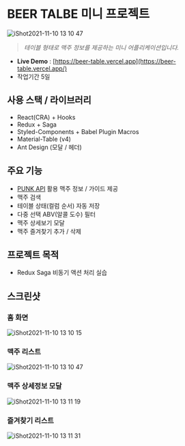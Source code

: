 # BEER TALBE 미니 프로젝트

![iShot2021-11-10 13 10 47](https://user-images.githubusercontent.com/8604840/141050374-35f7d9ae-3fe1-4451-b900-4eda8818714b.png)

> _테이블 형태로 맥주 정보를 제공하는 미니 어플리케이션입니다._

- **Live Demo** : [https://beer-table.vercel.app](https://beer-table.vercel.app/)
- 작업기간 5일

## 사용 스택 / 라이브러리

- React(CRA) + Hooks
- Redux + Saga
- Styled-Components + Babel Plugin Macros
- Material-Table (v4)
- Ant Design (모달 / 헤더)

## 주요 기능

- [PUNK API](https://punkapi.com/) 활용 맥주 정보 / 가이드 제공
- 맥주 검색
- 테이블 상태(컬럼 순서) 자동 저장
- 다중 선택 ABV(알콜 도수) 필터
- 맥주 상세보기 모달
- 맥주 즐겨찾기 추가 / 삭제

## 프로젝트 목적

- Redux Saga 비동기 액션 처리 실습

## 스크린샷

### 홈 화면

![iShot2021-11-10 13 10 15](https://user-images.githubusercontent.com/8604840/141050370-a2ef80f5-7c70-432b-b50e-b196632e9ea6.png)

### 맥주 리스트

![iShot2021-11-10 13 10 47](https://user-images.githubusercontent.com/8604840/141050374-35f7d9ae-3fe1-4451-b900-4eda8818714b.png)

### 맥주 상세정보 모달

![iShot2021-11-10 13 11 19](https://user-images.githubusercontent.com/8604840/141050376-a87a5e84-e873-45e3-811c-71d46a72bd63.png)

### 즐겨찾기 리스트

![iShot2021-11-10 13 11 31](https://user-images.githubusercontent.com/8604840/141050375-08cba631-dd5d-4e3e-b81c-763321000288.png)

